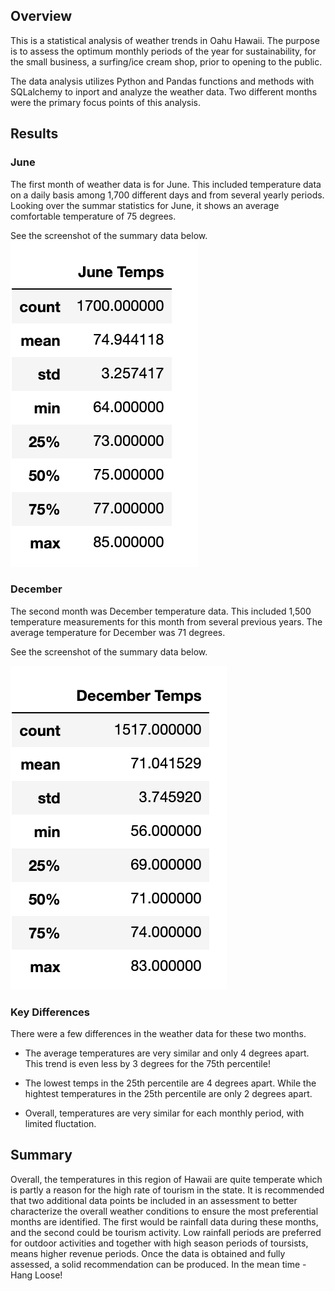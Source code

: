 ## Overview
This is a statistical analysis of weather trends in Oahu Hawaii.  The purpose is to assess the optimum monthly periods of the year for sustainability, for the  small business, a surfing/ice cream shop, prior to opening to the public.  

The data analysis utilizes Python and Pandas functions and methods with SQLalchemy to inport and analyze the weather data. Two different months were the primary focus points of this analysis.

## Results

### June
The first month of weather data is for June. This included temperature data on a daily basis among 1,700 different days and from several yearly periods. Looking over the summar statistics for June, it shows an average comfortable temperature of 75 degrees. 

See the screenshot of the summary data below. 
![June Data](/June.png)

### December
The second month was December temperature data. This included 1,500 temperature measurements for this month from several previous years. The average temperature for December was 71 degrees.  

See the screenshot of the summary data below. 

![December Data](/December.png)

### Key Differences 
There were a few differences in the weather data for these two months.

- The average temperatures are very similar and only 4 degrees apart.  This trend is even less by 3 degrees for the 75th percentile! 

- The lowest temps in the 25th percentile are 4 degrees apart.  While the hightest temperatures in the 25th percentile are only 2 degrees apart. 

- Overall, temperatures are very similar for each monthly period, with limited fluctation.

## Summary
Overall, the temperatures in this region of Hawaii are quite temperate which is partly a reason for the high rate of tourism in the state. It is recommended that two additional  data points be included in an assessment to better characterize the overall weather conditions to ensure the most preferential months are identified. The first would be rainfall data during these months, and the second could be tourism activity. Low rainfall periods are preferred for outdoor activities and together with high season periods of toursists, means higher revenue periods. Once the data is obtained and fully assessed, a solid recommendation can be produced. In the mean time - Hang Loose!

